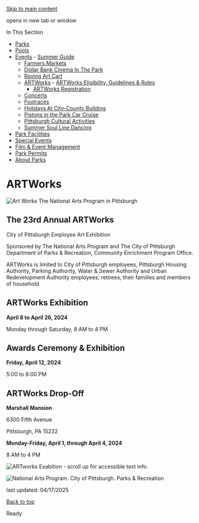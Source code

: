 [Skip to main content](https://www.pittsburghpa.gov/Recreation-Events/Events/ARTWorks#main-content)

opens in new tab or window

In This Section

- [Parks](https://www.pittsburghpa.gov/Recreation-Events/Parks)
- [Pools](https://www.pittsburghpa.gov/Recreation-Events/Pools)
- [Events](https://www.pittsburghpa.gov/Recreation-Events/Events)  - [Summer Guide](https://www.pittsburghpa.gov/Recreation-Events/Events/Summer-Guide)
  - [Farmers Markets](https://www.pittsburghpa.gov/Recreation-Events/Events/Farmers-Markets)
  - [Dollar Bank Cinema In The Park](https://www.pittsburghpa.gov/Recreation-Events/Events/Dollar-Bank-Cinema-In-The-Park)
  - [Roving Art Cart](https://www.pittsburghpa.gov/Recreation-Events/Events/Roving-Art-Cart)
  - [ARTWorks](https://www.pittsburghpa.gov/Recreation-Events/Events/ARTWorks)    - [ARTWorks Eligibility, Guidelines & Rules](https://www.pittsburghpa.gov/Recreation-Events/Events/ARTWorks/ARTWorks-Eligibility-Guidelines-Rules)
    - [ARTWorks Registration](https://www.pittsburghpa.gov/Recreation-Events/Events/ARTWorks/ARTWorks-Registration)
  - [Concerts](https://www.pittsburghpa.gov/Recreation-Events/Events/Concerts)
  - [Footraces](https://www.pittsburghpa.gov/Recreation-Events/Events/Footraces)
  - [Holidays At City-County Building](https://www.pittsburghpa.gov/Recreation-Events/Events/Holidays-At-City-County-Building)
  - [Pistons in the Park Car Cruise](https://www.pittsburghpa.gov/Recreation-Events/Events/Pistons-in-the-Park-Car-Cruise)
  - [Pittsburgh Cultural Activities](https://www.pittsburghpa.gov/Recreation-Events/Events/Pittsburgh-Cultural-Activities)
  - [Summer Soul Line Dancing](https://www.pittsburghpa.gov/Recreation-Events/Events/Summer-Soul-Line-Dancing)
- [Park Facilities](https://www.pittsburghpa.gov/Recreation-Events/Park-Facilities)
- [Special Events](https://www.pittsburghpa.gov/Recreation-Events/Special-Events)
- [Film & Event Management](https://www.pittsburghpa.gov/Recreation-Events/Film-Event-Management)
- [Park Permits](https://www.pittsburghpa.gov/Recreation-Events/Park-Permits)
- [About Parks](https://www.pittsburghpa.gov/Recreation-Events/About-Parks)

# ARTWorks

![Art Works The National Arts Program in Pittsburgh](https://www.pittsburghpa.gov/files/assets/city/v/1/special-events/events/8490_artworks-logo.jpg)

## The 23rd Annual ARTWorks

City of Pittsburgh Employee Art Exhibition

Sponsored by The National Arts Program and The City of Pittsburgh Department of Parks & Recreation, Community Enrichment Program Office.

ARTWorks is limited to City of Pittsburgh employees, Pittsburgh Housing Authority, Parking Authority, Water & Sewer Authority and Urban Redevelopment Authority employees; retirees, their families and members of household.

## ARTWorks Exhibition

**April 8 to April 26, 2024**

Monday through Saturday, 8 AM to 4 PM

## Awards Ceremony & Exhibition

**Friday, April 12, 2024**

5:00 to 8:00 PM

## ARTWorks Drop-Off

**Marshall Mansion**

6300 Fifth Avenue

Pittsburgh, PA 15232

**Monday-Friday, April 1, through April 4, 2024**

8 AM to 4 PM

![ARTworks Exabition - scroll up for accessible text info.](https://www.pittsburghpa.gov/files/assets/city/v/4/special-events/events/20714_location_banner-1st_webpage.jpg)

![National Arts Program. City of Pittsburgh. Parks & Recreation](https://www.pittsburghpa.gov/files/assets/city/v/1/special-events/events/17480_artworksbottom_page_logosfinal_1.png)

last updated: 04/17/2025

[Back to top](https://www.pittsburghpa.gov/Recreation-Events/Events/ARTWorks#body-top)

Ready
